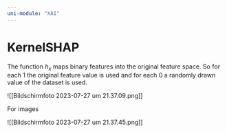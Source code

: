 ```yaml
---
uni-module: "XAI"
---
```


# KernelSHAP

The function $h_x$ maps binary features into the original feature space. So for each $1$ the original feature value is used and for each $0$ a randomly drawn value of the dataset is used.

![[Bildschirmfoto 2023-07-27 um 21.37.09.png]]

For images

![[Bildschirmfoto 2023-07-27 um 21.37.45.png]]
